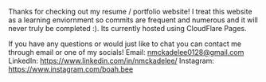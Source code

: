Thanks for checking out my resume / portfolio website!
I treat this website as a learning enviornment so commits are frequent and numerous and it will never truly be completed :).
Its currently hosted using CloudFlare Pages.

If you have any questions or would just like to chat you can contact me through email or one of my socials!
Email: nmckadelee0128@gmail.com
LinkedIn: https://www.linkedin.com/in/nmckadelee/
Instagram: https://www.instagram.com/boah.bee

